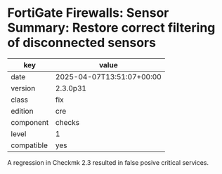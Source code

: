 [//]: # (werk v2)
# FortiGate Firewalls: Sensor Summary: Restore correct filtering of disconnected sensors

key        | value
---------- | ---
date       | 2025-04-07T13:51:07+00:00
version    | 2.3.0p31
class      | fix
edition    | cre
component  | checks
level      | 1
compatible | yes

A regression in Checkmk 2.3 resulted in false posive critical services.
